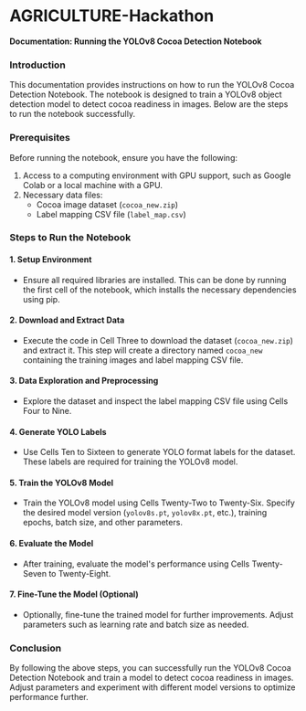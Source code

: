 # AGRICULTURE-Hackathon
**Documentation: Running the YOLOv8 Cocoa Detection Notebook**

### Introduction
This documentation provides instructions on how to run the YOLOv8 Cocoa Detection Notebook. The notebook is designed to train a YOLOv8 object detection model to detect cocoa readiness in images. Below are the steps to run the notebook successfully.

### Prerequisites
Before running the notebook, ensure you have the following:

1. Access to a computing environment with GPU support, such as Google Colab or a local machine with a GPU.
2. Necessary data files:
   - Cocoa image dataset (`cocoa_new.zip`)
   - Label mapping CSV file (`label_map.csv`)

### Steps to Run the Notebook

#### 1. Setup Environment
- Ensure all required libraries are installed. This can be done by running the first cell of the notebook, which installs the necessary dependencies using pip.

#### 2. Download and Extract Data
- Execute the code in Cell Three to download the dataset (`cocoa_new.zip`) and extract it. This step will create a directory named `cocoa_new` containing the training images and label mapping CSV file.

#### 3. Data Exploration and Preprocessing
- Explore the dataset and inspect the label mapping CSV file using Cells Four to Nine.

#### 4. Generate YOLO Labels
- Use Cells Ten to Sixteen to generate YOLO format labels for the dataset. These labels are required for training the YOLOv8 model.

#### 5. Train the YOLOv8 Model
- Train the YOLOv8 model using Cells Twenty-Two to Twenty-Six. Specify the desired model version (`yolov8s.pt`, `yolov8x.pt`, etc.), training epochs, batch size, and other parameters.

#### 6. Evaluate the Model
- After training, evaluate the model's performance using Cells Twenty-Seven to Twenty-Eight.

#### 7. Fine-Tune the Model (Optional)
- Optionally, fine-tune the trained model for further improvements. Adjust parameters such as learning rate and batch size as needed.

### Conclusion
By following the above steps, you can successfully run the YOLOv8 Cocoa Detection Notebook and train a model to detect cocoa readiness in images. Adjust parameters and experiment with different model versions to optimize performance further.
